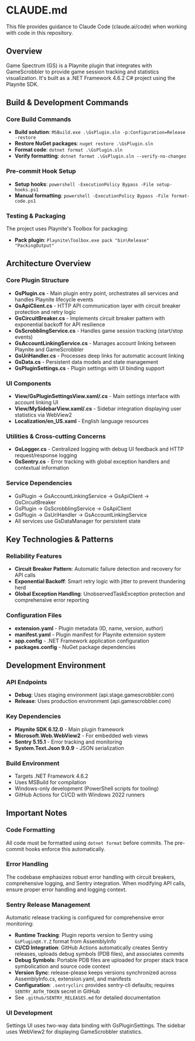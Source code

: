 # CLAUDE.md

This file provides guidance to Claude Code (claude.ai/code) when working with code in this repository.

## Overview

Game Spectrum (GS) is a Playnite plugin that integrates with GameScrobbler to provide game session tracking and statistics visualization. It's built as a .NET Framework 4.6.2 C# project using the Playnite SDK.

## Build & Development Commands

### Core Build Commands
- **Build solution**: `MSBuild.exe .\GsPlugin.sln -p:Configuration=Release -restore`
- **Restore NuGet packages**: `nuget restore .\GsPlugin.sln`
- **Format code**: `dotnet format .\GsPlugin.sln`
- **Verify formatting**: `dotnet format .\GsPlugin.sln --verify-no-changes`

### Pre-commit Hook Setup
- **Setup hooks**: `powershell -ExecutionPolicy Bypass -File setup-hooks.ps1`
- **Manual formatting**: `powershell -ExecutionPolicy Bypass -File format-code.ps1`

### Testing & Packaging
The project uses Playnite's Toolbox for packaging:
- **Pack plugin**: `Playnite\Toolbox.exe pack "bin\Release" "PackingOutput"`

## Architecture Overview

### Core Plugin Structure
- **GsPlugin.cs** - Main plugin entry point, orchestrates all services and handles Playnite lifecycle events
- **GsApiClient.cs** - HTTP API communication layer with circuit breaker protection and retry logic
- **GsCircuitBreaker.cs** - Implements circuit breaker pattern with exponential backoff for API resilience
- **GsScrobblingService.cs** - Handles game session tracking (start/stop events)
- **GsAccountLinkingService.cs** - Manages account linking between Playnite and GameScrobbler
- **GsUriHandler.cs** - Processes deep links for automatic account linking
- **GsData.cs** - Persistent data models and state management
- **GsPluginSettings.cs** - Plugin settings with UI binding support

### UI Components
- **View/GsPluginSettingsView.xaml/.cs** - Main settings interface with account linking UI
- **View/MySidebarView.xaml/.cs** - Sidebar integration displaying user statistics via WebView2
- **Localization/en_US.xaml** - English language resources

### Utilities & Cross-cutting Concerns
- **GsLogger.cs** - Centralized logging with debug UI feedback and HTTP request/response logging
- **GsSentry.cs** - Error tracking with global exception handlers and contextual information

### Service Dependencies
- GsPlugin → GsAccountLinkingService → GsApiClient → GsCircuitBreaker
- GsPlugin → GsScrobblingService → GsApiClient
- GsPlugin → GsUriHandler → GsAccountLinkingService
- All services use GsDataManager for persistent state

## Key Technologies & Patterns

### Reliability Features
- **Circuit Breaker Pattern**: Automatic failure detection and recovery for API calls
- **Exponential Backoff**: Smart retry logic with jitter to prevent thundering herd
- **Global Exception Handling**: UnobservedTaskException protection and comprehensive error reporting

### Configuration Files
- **extension.yaml** - Plugin metadata (ID, name, version, author)
- **manifest.yaml** - Plugin manifest for Playnite extension system
- **app.config** - .NET Framework application configuration
- **packages.config** - NuGet package dependencies

## Development Environment

### API Endpoints
- **Debug**: Uses staging environment (api.stage.gamescrobbler.com)
- **Release**: Uses production environment (api.gamescrobbler.com)

### Key Dependencies
- **Playnite SDK 6.12.0** - Main plugin framework
- **Microsoft.Web.WebView2** - For embedded web views
- **Sentry 5.15.1** - Error tracking and monitoring
- **System.Text.Json 9.0.9** - JSON serialization

### Build Environment
- Targets .NET Framework 4.6.2
- Uses MSBuild for compilation
- Windows-only development (PowerShell scripts for tooling)
- GitHub Actions for CI/CD with Windows 2022 runners

## Important Notes

### Code Formatting
All code must be formatted using `dotnet format` before commits. The pre-commit hooks enforce this automatically.

### Error Handling
The codebase emphasizes robust error handling with circuit breakers, comprehensive logging, and Sentry integration. When modifying API calls, ensure proper error handling and logging context.

### Sentry Release Management
Automatic release tracking is configured for comprehensive error monitoring:
- **Runtime Tracking**: Plugin reports version to Sentry using `GsPlugin@X.Y.Z` format from AssemblyInfo
- **CI/CD Integration**: GitHub Actions automatically creates Sentry releases, uploads debug symbols (PDB files), and associates commits
- **Debug Symbols**: Portable PDB files are uploaded for proper stack trace symbolication and source code context
- **Version Sync**: release-please keeps versions synchronized across AssemblyInfo.cs, extension.yaml, and manifests
- **Configuration**: `.sentryclirc` provides sentry-cli defaults; requires `SENTRY_AUTH_TOKEN` secret in GitHub
- See `.github/SENTRY_RELEASES.md` for detailed documentation

### UI Development
Settings UI uses two-way data binding with GsPluginSettings. The sidebar uses WebView2 for displaying GameScrobbler statistics.